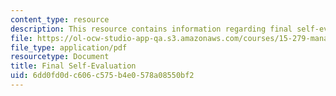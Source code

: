 ```yaml
---
content_type: resource
description: This resource contains information regarding final self-evaluation.
file: https://ol-ocw-studio-app-qa.s3.amazonaws.com/courses/15-279-management-communication-for-undergraduates-fall-2012/6dd0fd0dc606c575b4e0578a08550bf2_MIT15_279F12_eval_final.pdf
file_type: application/pdf
resourcetype: Document
title: Final Self-Evaluation
uid: 6dd0fd0d-c606-c575-b4e0-578a08550bf2
---
```

